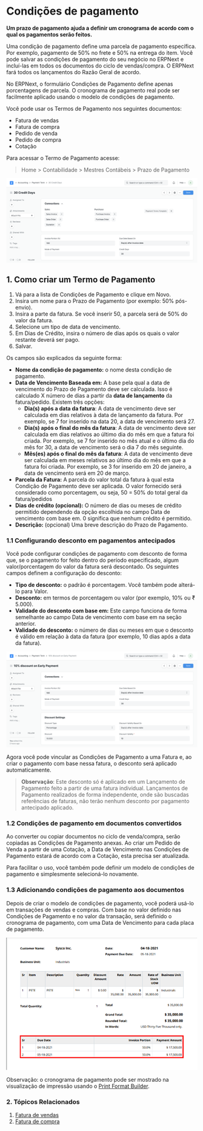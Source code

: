 # Condições de pagamento



**Um prazo de pagamento ajuda a definir um cronograma de acordo com o qual os pagamentos serão feitos.**


Uma condição de pagamento define uma parcela de pagamento específica. Por exemplo, pagamento de 50% no frete e 50% na entrega do item. Você pode salvar as condições de pagamento do seu negócio no ERPNext e incluí-las em todos os documentos do ciclo de vendas/compra. O ERPNext fará todos os lançamentos do Razão Geral de acordo.


No ERPNext, o formulário Condições de Pagamento define apenas porcentagens de parcela. O cronograma de pagamento real pode ser facilmente aplicado usando o modelo de condições de pagamento.


Você pode usar os Termos de Pagamento nos seguintes documentos:


* Fatura de vendas
* Fatura de compra
* Pedido de venda
* Pedido de compra
* Cotação


Para acessar o Termo de Pagamento acesse:
> Home > Contabilidade > Mestres Contábeis > Prazo de Pagamento


![Termos de pagamento](/files/payment-terms.png)


## 1. Como criar um Termo de Pagamento


1. Vá para a lista de Condições de Pagamento e clique em Novo.
2. Insira um nome para o Prazo de Pagamento (por exemplo: 50% pós-envio).
3. Insira a parte da fatura. Se você inserir 50, a parcela será de 50% do valor da fatura.
4. Selecione um tipo de data de vencimento.
5. Em Dias de Crédito, insira o número de dias após os quais o valor restante deverá ser pago.
6. Salvar.


Os campos são explicados da seguinte forma:


* **Nome da condição de pagamento:** o nome desta condição de pagamento.
* **Data de Vencimento Baseada em:** A base pela qual a data de vencimento do Prazo de Pagamento deve ser calculada. Isso é calculado X número de dias a partir da **data de lançamento** da fatura/pedido. Existem três opções:
	+ **Dia(s) após a data da fatura**: A data de vencimento deve ser calculada em dias relativos à data de lançamento da fatura. Por exemplo, se 7 for inserido na data 20, a data de vencimento será 27.
	+ **Dia(s) após o final do mês da fatura**: A data de vencimento deve ser calculada em dias relativos ao último dia do mês em que a fatura foi criada. Por exemplo, se 7 for inserido no mês atual e o último dia do mês for 30, a data de vencimento será o dia 7 do mês seguinte.
	+ **Mês(es) após o final do mês da fatura**: A data de vencimento deve ser calculada em meses relativos ao último dia do mês em que a fatura foi criada. Por exemplo, se 3 for inserido em 20 de janeiro, a data de vencimento será em 20 de março.
* **Parcela da Fatura:** A parcela do valor total da fatura à qual esta Condição de Pagamento deve ser aplicada. O valor fornecido será considerado como porcentagem, ou seja, 50 = 50% do total geral da fatura/pedidos
* **Dias de crédito (opcional):** O número de dias ou meses de crédito permitido dependendo da opção escolhida no campo Data de vencimento com base em. 0 significa que nenhum crédito é permitido.
* **Descrição:** (opcional) Uma breve descrição do Prazo de Pagamento.


### 1.1 Configurando desconto em pagamentos antecipados


Você pode configurar condições de pagamento com desconto de forma que, se o pagamento for feito dentro do período especificado, algum valor/porcentagem do valor da fatura será descontado. Os seguintes campos definem a configuração do desconto:


* **Tipo de desconto:** o padrão é porcentagem. Você também pode alterá-lo para Valor.
* **Desconto:** em termos de porcentagem ou valor (por exemplo, 10% ou ₹ 5.000).
* **Validade do desconto com base em:** Este campo funciona de forma semelhante ao campo Data de vencimento com base em na seção anterior.
* **Validade do desconto:** o número de dias ou meses em que o desconto é válido em relação à data da fatura (por exemplo, 10 dias após a data da fatura).


![Termos de pagamento com desconto](/files/payment-terms-with-discount.png)


Agora você pode vincular as Condições de Pagamento a uma Fatura e, ao criar o pagamento com base nessa fatura, o desconto será aplicado automaticamente.


> **Observação**: Este desconto só é aplicado em um Lançamento de Pagamento feito a partir de uma fatura individual. Lançamentos de Pagamento realizados de forma independente, onde são buscadas referências de faturas, não terão nenhum desconto por pagamento antecipado aplicado.


### 1.2 Condições de pagamento em documentos convertidos


Ao converter ou copiar documentos no ciclo de venda/compra, serão copiadas as Condições de Pagamento anexas. Ao criar um Pedido de Venda a partir de uma Cotação, a Data de Vencimento nas Condições de Pagamento estará de acordo com a Cotação, esta precisa ser atualizada.


Para facilitar o uso, você também pode definir um modelo de condições de pagamento e simplesmente selecioná-lo novamente.


### 1.3 Adicionando condições de pagamento aos documentos


Depois de criar o modelo de condições de pagamento, você poderá usá-lo em transações de vendas e compras. Com base no valor definido nas Condições de Pagamento e no valor da transação, será definido o cronograma de pagamento, com uma Data de Vencimento para cada placa de pagamento.


![Cronograma de pagamento](/files/payment-term-in-invoice.png)


Observação: o cronograma de pagamento pode ser mostrado na visualização de impressão usando o [Print Format Builder](/docs/pt/setting-up/print/print-format-builder).


### 2. Tópicos Relacionados


1. [Fatura de vendas](/docs/pt/accounts/sales-invoice)
2. [Fatura de compra](/docs/pt/accounts/purchase-invoice)



